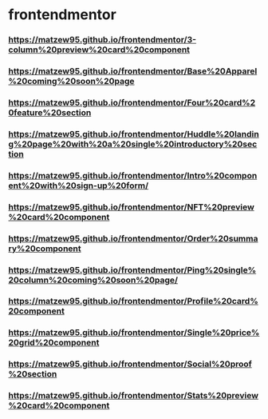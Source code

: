 # frontendmentor

### https://matzew95.github.io/frontendmentor/3-column%20preview%20card%20component

### https://matzew95.github.io/frontendmentor/Base%20Apparel%20coming%20soon%20page

### https://matzew95.github.io/frontendmentor/Four%20card%20feature%20section

### https://matzew95.github.io/frontendmentor/Huddle%20landing%20page%20with%20a%20single%20introductory%20section

### https://matzew95.github.io/frontendmentor/Intro%20component%20with%20sign-up%20form/

### https://matzew95.github.io/frontendmentor/NFT%20preview%20card%20component

### https://matzew95.github.io/frontendmentor/Order%20summary%20component

### https://matzew95.github.io/frontendmentor/Ping%20single%20column%20coming%20soon%20page/

### https://matzew95.github.io/frontendmentor/Profile%20card%20component

### https://matzew95.github.io/frontendmentor/Single%20price%20grid%20component

### https://matzew95.github.io/frontendmentor/Social%20proof%20section

### https://matzew95.github.io/frontendmentor/Stats%20preview%20card%20component